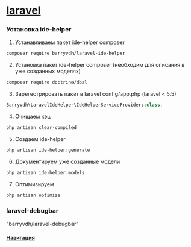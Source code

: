 # [laravel](https://laravel.com/docs)

### Установка ide-helper

1. Устанавливаем пакет ide-helper composer
```bash
composer require barryvdh/laravel-ide-helper
```
2. Установка пакет ide-helper composer (необходим для описания в уже созданных моделях)
```bash
composer require doctrine/dbal
```
3. Зарегестрировать пакет в laravel config/app.php (laravel < 5.5)
```php
Barryvdh\LaravelIdeHelper\IdeHelperServiceProvider::class,
```
4. Очищаем кэш
```bash
php artisan clear-compiled
```
5. Создаем ide-helper
```bash
php artisan ide-helper:generate
```
6. Документируем уже созданные модели
```bash
php artisan ide-helper:models
```
7. Оптимизируем 
```bash
php artisan optimize
```

### laravel-debugbar
"barryvdh/laravel-debugbar"

#### [Навигация](../../)